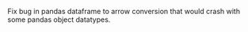 Fix bug in pandas dataframe to arrow conversion that would crash with some pandas object datatypes.

